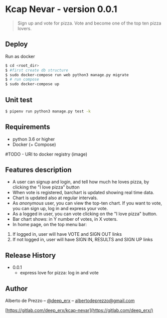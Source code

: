 # Kcap Nevar - version 0.0.1

> Sign up and vote for pizza. Vote and become one of the top ten pizza lovers. 


## Deploy
 
Run as docker  
```sh
$ cd <root_dir>
$ #first create db structure
$ sudo docker-compose run web python3 manage.py migrate
$ # run compose
$ sudo docker-compose up
```

## Unit test
```sh
$ pipenv run python3 manage.py test -k
```

## Requirements
* python 3.6 or higher
* Docker (+ Compose)

#TODO - URI to docker registry (image)


## Features description
* A user can signup and login, and tell how much he loves pizza, by clicking the "I love pizza" button
* When vote is registered, barchart is updated showing real time data. 
* Chart is updated also at regular intervals. 
* As _anonymous_ user, you can view the top-ten chart. If you want to vote, you can sign up, log in and express your vote.
* As a logged in user, you can vote clicking on the "I love pizza" button.
* Bar chart shows: in Y number of votes, in X voters.
* In home page, on the top menu bar:
1. If logged in, user will have VOTE and SIGN OUT links 
2. If not logged in, user will have SIGN IN, RESULTS and SIGN UP links


## Release History
* 0.0.1
    * express love for pizza: log in and vote

## Author

Alberto de Prezzo – [@deep_erx](https://twitter.com/deep_erx) – albertodeprezzo@gmail.com

[https://gitlab.com/deep_erx/kcap-nevar](https://gitlab.com/deep_erx/)

